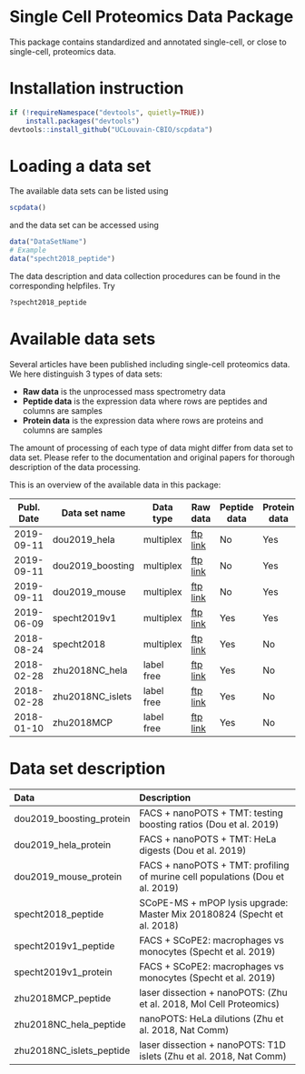 
# Single Cell Proteomics Data Package

This package contains standardized and annotated single-cell, or close to single-cell, proteomics data.

# Installation instruction 

```r
if (!requireNamespace("devtools", quietly=TRUE))
    install.packages("devtools")
devtools::install_github("UCLouvain-CBIO/scpdata")
```

# Loading a data set 

The available data sets can be listed using 

```r
scpdata()
```

and the data set can be accessed using 

```r
data("DataSetName")
# Example
data("specht2018_peptide")
```

The data description and data collection procedures can be found in the corresponding helpfiles. Try

```r
?specht2018_peptide
```

# Available data sets

Several articles have been published including single-cell proteomics data. We here distinguish 3 types of data sets: 

* **Raw data** is the unprocessed mass spectrometry data
* **Peptide data** is the expression data where rows are peptides and columns are samples
* **Protein data** is the expression data where rows are proteins and columns are samples

The amount of processing of each type of data might differ from data set to data set. Please refer to the documentation and original papers for thorough description of the data processing. 

This is an overview of the available data in this package: 

Publ. Date | Data set name    | Data type  | Raw data                                                                   | Peptide data | Protein data 
---------- | ---------------- | ---------- | -------------------------------------------------------------------------- | ------------ | -------
2019-09-11 | dou2019_hela     | multiplex  | [ftp link](ftp://massive.ucsd.edu/MSV000084110)                            | No           | Yes 
2019-09-11 | dou2019_boosting | multiplex  | [ftp link](ftp://massive.ucsd.edu/MSV000084110)                            | No           | Yes
2019-09-11 | dou2019_mouse    | multiplex  | [ftp link](ftp://massive.ucsd.edu/MSV000084110)                            | No           | Yes 
2019-06-09 | specht2019v1     | multiplex  | [ftp link](ftp://massive.ucsd.edu/MSV000083945)                            | Yes          | Yes
2018-08-24 | specht2018       | multiplex  | [ftp link](ftp://massive.ucsd.edu/MSV000082841)                            | Yes          | No
2018-02-28 | zhu2018NC_hela   | label free | [ftp link](ftp://ftp.pride.ebi.ac.uk/pride/data/archive/2018/01/PXD006847) | Yes          | No
2018-02-28 | zhu2018NC_islets | label free | [ftp link](ftp://ftp.pride.ebi.ac.uk/pride/data/archive/2018/01/PXD006847) | Yes          | No
2018-01-10 | zhu2018MCP       | label free | [ftp link](ftp://ftp.pride.ebi.ac.uk/pride/data/archive/2018/07/PXD008844) | Yes          | No

# Data set description 
  
<!-- 
#### Run this and paste output below
desc <- scpdata()$result[, -c(1,2), drop=F]
colnames(desc) <- c("Data", "Description")
knitr::kable(desc) 
-->

|Data                     |Description                                                                   |
|:------------------------|:-----------------------------------------------------------------------------|
|dou2019_boosting_protein |FACS + nanoPOTS + TMT: testing boosting ratios (Dou et al. 2019)              |
|dou2019_hela_protein     |FACS + nanoPOTS + TMT: HeLa digests (Dou et al. 2019)                         |
|dou2019_mouse_protein    |FACS + nanoPOTS + TMT: profiling of murine cell populations (Dou et al. 2019) |
|specht2018_peptide       |SCoPE-MS + mPOP lysis upgrade: Master Mix 20180824 (Specht et al. 2018)       |
|specht2019v1_peptide     |FACS + SCoPE2: macrophages vs monocytes (Specht et al. 2019)                  |
|specht2019v1_protein     |FACS + SCoPE2: macrophages vs monocytes (Specht et al. 2019)                  |
|zhu2018MCP_peptide       |laser dissection + nanoPOTS: (Zhu et al. 2018, Mol Cell Proteomics)           |
|zhu2018NC_hela_peptide   |nanoPOTS: HeLa dilutions (Zhu et al. 2018, Nat Comm)                          |
|zhu2018NC_islets_peptide |laser dissection + nanoPOTS: T1D islets (Zhu et al. 2018, Nat Comm)           |



